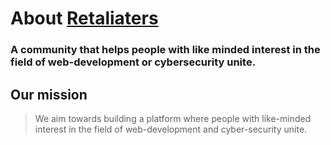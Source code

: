 # About [Retaliaters](https://retaliaters.vercel.app/)
### A community that helps people with like minded interest in the field of web-development or cybersecurity unite.

## Our mission
>We aim towards building a platform where people with like-minded interest in the field of web-development and cyber-security unite.
